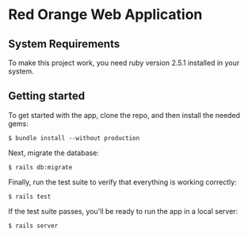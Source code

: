# Red Orange Web Application

## System Requirements

To make this project work, you need ruby version 2.5.1 installed in your system.

## Getting started

To get started with the app, clone the repo, and then install the needed gems:

```
$ bundle install --without production
```

Next, migrate the database:

```
$ rails db:migrate
```

Finally, run the test suite to verify that everything is working correctly:

```
$ rails test
```

If the test suite passes, you'll be ready to run the app in a local server:

```
$ rails server
```
